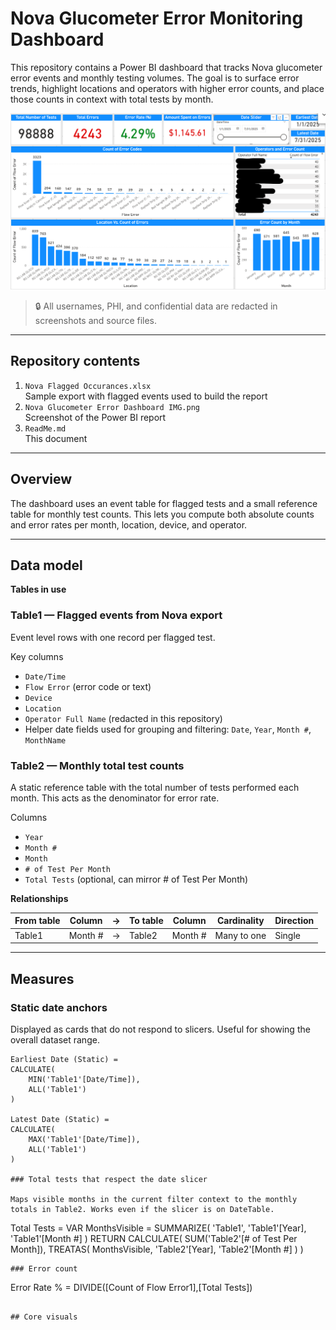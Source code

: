 # Nova Glucometer Error Monitoring Dashboard

This repository contains a Power BI dashboard that tracks Nova glucometer error events and monthly testing volumes. The goal is to surface error trends, highlight locations and operators with higher error counts, and place those counts in context with total tests by month.

![Dashboard_Screenshot](https://github.com/khangsheng1/MT-Work/blob/main/POC/NOVA_Glucometer_Error_Study/Nova%20Glucometer%20Error%20Dashboard%20IMG.png)

> 🔒 All usernames, PHI, and confidential data are redacted in screenshots and source files.

---

## Repository contents

1. `Nova Flagged Occurances.xlsx`  
   Sample export with flagged events used to build the report  
2. `Nova Glucometer Error Dashboard IMG.png`  
   Screenshot of the Power BI report  
3. `ReadMe.md`  
   This document  

---

## Overview

The dashboard uses an event table for flagged tests and a small reference table for monthly test counts. This lets you compute both absolute counts and error rates per month, location, device, and operator.

---

## Data model

**Tables in use**

### Table1 — Flagged events from Nova export
Event level rows with one record per flagged test.

Key columns  
- `Date/Time`  
- `Flow Error` (error code or text)  
- `Device`  
- `Location`  
- `Operator Full Name` (redacted in this repository)  
- Helper date fields used for grouping and filtering: `Date`, `Year`, `Month #`, `MonthName`

### Table2 — Monthly total test counts
A static reference table with the total number of tests performed each month. This acts as the denominator for error rate.

Columns  
- `Year`  
- `Month #`  
- `Month`  
- `# of Test Per Month`  
- `Total Tests` (optional, can mirror # of Test Per Month)

**Relationships**

| From table | Column   | → | To table | Column   | Cardinality | Direction |
|------------|----------|---|----------|----------|-------------|-----------|
| Table1     | Month #  | → | Table2   | Month #  | Many to one | Single    |

---

## Measures

### Static date anchors
Displayed as cards that do not respond to slicers. Useful for showing the overall dataset range.

```DAX
Earliest Date (Static) =
CALCULATE(
    MIN('Table1'[Date/Time]),
    ALL('Table1')
)

Latest Date (Static) =
CALCULATE(
    MAX('Table1'[Date/Time]),
    ALL('Table1')
)

### Total tests that respect the date slicer

Maps visible months in the current filter context to the monthly totals in Table2. Works even if the slicer is on DateTable.

```
Total Tests =
VAR MonthsVisible =
    SUMMARIZE(
        'Table1',
        'Table1'[Year],
        'Table1'[Month #]
    )
RETURN
CALCULATE(
    SUM('Table2'[# of Test Per Month]),
    TREATAS(
        MonthsVisible,
        'Table2'[Year],
        'Table2'[Month #]
    )
)
```
### Error count

```
Error Rate % = DIVIDE([Count of Flow Error1],[Total Tests])
```

## Core visuals
